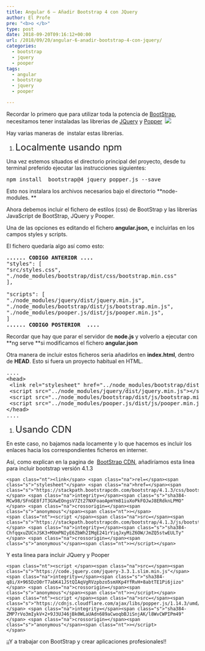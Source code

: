 ```yaml
---
title: Angular 6 – Añadir Bootstrap 4 con JQuery
author: El Profe
pre: "<b>o </b>"
type: post
date: 2018-09-20T09:16:12+00:00
url: /2018/09/20/angular-6-anadir-bootstrap-4-con-jquery/
categories:
  - bootstrap
  - jquery
  - pooper
tags:
  - angular
  - bootstrap
  - jquery
  - pooper

---
```

Recordar lo primero que para utilizar toda la potencia de <a href="http://getbootstrap.com/" target="_blank" rel="noopener noreferrer">BootStrap</a>, necesitamos tener instaladas las librerias de <a href="https://jquery.com/" target="_blank" rel="noopener noreferrer">JQuery</a> y <a href="https://popper.js.org/index.html" target="_blank" rel="noopener noreferrer">Popper</a> 
![](/img/2018/09/bootstrap-stack-300x252.png")

Hay varias maneras de  instalar estas librerías.

  1. <span style="font-size: 18pt;">Localmente usando npm</span>

Una vez estemos situados el directorio principal del proyecto, desde tu terminal preferido ejecutar las instrucciones siguientes:

<pre>npm install  bootstrap@4 jquery popper.js --save</pre>

Esto nos instalara los archivos necesarios bajo el directorio **node-modules. **

Ahora debemos incluir el fichero de estilos (css) de BootStrap y las librerías JavaScript de BootStrap, JQuery y Pooper.

Una de las opciones es editando el fichero **angular.json,** e incluirlas en los campos styles y scripts.

El fichero quedaría algo así como esto:

<pre><strong>...... CODIGO ANTERIOR ....</strong>
"styles": [
"src/styles.css",
"./node_modules/bootstrap/dist/css/bootstrap.min.css"
],

"scripts": [
"./node_modules/jquery/dist/jquery.min.js",
"./node_modules/bootstrap/dist/js/bootstrap.min.js",
"./node_modules/pooper.js/dist/js/pooper.min.js",
]
<strong>...... CODIGO POSTERIOR  ....</strong></pre>

Recordar que hay que parar el servidor de **node.js** y volverlo a ejecutar con **ng serve **si modificamos el fichero **angular.json**

Otra manera de incluir estos ficheros seria añadirlos en **index.html**, dentro de **HEAD**. Esto si fuera un proyecto habitual en HTML.

<div>
  <pre>....
&lt;head&gt;
 &lt;link rel="stylesheet" href="../node_modules/bootstrap/dist/css/bootstrap.min.css"&gt;
 &lt;script src="../node_modules/jquery/dist/jquery.min.js"&gt;&lt;/script&gt;
 &lt;script src="../node_modules/bootstrap/dist/js/bootstrap.min.js"&gt;&lt;/script&gt;
 &lt;script src="../node_modules/pooper.js/dist/js/pooper.min.js"&gt;&lt;/script&gt;
&lt;/head&gt;
....</pre>
</div>

  1. <span style="font-size: 18pt;">Usando CDN</span>

En este caso, no bajamos nada locamente y lo que hacemos es incluir los enlaces hacia los correspondientes ficheros en interner.

Así, como explican en la pagina de  <a href="http://getbootstrap.com/docs/4.1/getting-started/download/#bootstrapcdn" target="_blank" rel="noopener noreferrer">BootStrap CDN</a>, añadiríamos esta linea para incluir bootstrap versión 4.1.3

<pre><code class="language-html" data-lang="html">&lt;span class="nt">&lt;link&lt;/span> &lt;span class="na">rel=&lt;/span>&lt;span class="s">"stylesheet"&lt;/span> &lt;span class="na">href=&lt;/span>&lt;span class="s">"https://stackpath.bootstrapcdn.com/bootstrap/4.1.3/css/bootstrap.min.css"&lt;/span> &lt;span class="na">integrity=&lt;/span>&lt;span class="s">"sha384-MCw98/SFnGE8fJT3GXwEOngsV7Zt27NXFoaoApmYm81iuXoPkFOJwJ8ERdknLPMO"&lt;/span> &lt;span class="na">crossorigin=&lt;/span>&lt;span class="s">"anonymous"&lt;/span>&lt;span class="nt">&gt;&lt;/span>
&lt;span class="nt">&lt;script &lt;/span>&lt;span class="na">src=&lt;/span>&lt;span class="s">"https://stackpath.bootstrapcdn.com/bootstrap/4.1.3/js/bootstrap.min.js"&lt;/span> &lt;span class="na">integrity=&lt;/span>&lt;span class="s">"sha384-ChfqqxuZUCnJSK3+MXmPNIyE6ZbWh2IMqE241rYiqJxyMiZ6OW/JmZQ5stwEULTy"&lt;/span> &lt;span class="na">crossorigin=&lt;/span>&lt;span class="s">"anonymous"&lt;/span>&lt;span class="nt">&gt;&lt;/script&gt;&lt;/span></code></pre>

Y esta linea para incluir JQuery y Pooper

<pre><code class="language-html" data-lang="html">&lt;span class="nt">&lt;script &lt;/span>&lt;span class="na">src=&lt;/span>&lt;span class="s">"https://code.jquery.com/jquery-3.3.1.slim.min.js"&lt;/span> &lt;span class="na">integrity=&lt;/span>&lt;span class="s">"sha384-q8i/X+965DzO0rT7abK41JStQIAqVgRVzpbzo5smXKp4YfRvH+8abtTE1Pi6jizo"&lt;/span> &lt;span class="na">crossorigin=&lt;/span>&lt;span class="s">"anonymous"&lt;/span>&lt;span class="nt">&gt;&lt;/script&gt;&lt;/span>
&lt;span class="nt">&lt;script &lt;/span>&lt;span class="na">src=&lt;/span>&lt;span class="s">"https://cdnjs.cloudflare.com/ajax/libs/popper.js/1.14.3/umd/popper.min.js"&lt;/span> &lt;span class="na">integrity=&lt;/span>&lt;span class="s">"sha384-ZMP7rVo3mIykV+2+9J3UJ46jBk0WLaUAdn689aCwoqbBJiSnjAK/l8WvCWPIPm49"&lt;/span> &lt;span class="na">crossorigin=&lt;/span>&lt;span class="s">"anonymous"&lt;/span>&lt;span class="nt">&gt;&lt;/script&gt;
&lt;/span></code></pre>

<div>
  <p>
    ¡¡Y a trabajar con BootStrap y crear aplicaciones profesionales!!
  </p>
</div>